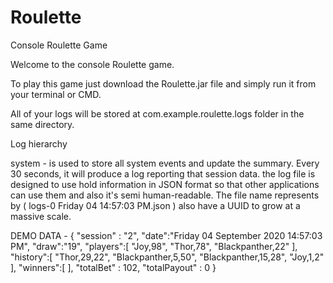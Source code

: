 # Roulette
Console Roulette Game

Welcome to the console Roulette game.

To play this game just download the Roulette.jar file and simply run it from your terminal or CMD.

All of your logs will be stored at com.example.roulette.logs folder in the same directory.

Log hierarchy 

system - is used to store all system events and update the summary. Every 30 seconds, it will produce a log reporting that session data.
the log file is designed to use hold information in JSON format so that other applications can use them and also it's semi human-readable. The file name represents by ( logs-0 Friday 04 14:57:03 PM.json ) also have a UUID to grow at a massive scale.

DEMO DATA - 
{
	 "session" : "2",
	 "date":"Friday 04 September 2020 14:57:03 PM",
	 "draw":"19",
	 "players":[
	 "Joy,98",
	 "Thor,78",
	 "Blackpanther,22"
	 ],
	 "history":[
	 "Thor,29,22",
	 "Blackpanther,5,50",
	 "Blackpanther,15,28",
	 "Joy,1,2"
	 ],
	 "winners":[
	 ],
	 "totalBet" : 102,
	 "totalPayout" : 0
	}
  
  

